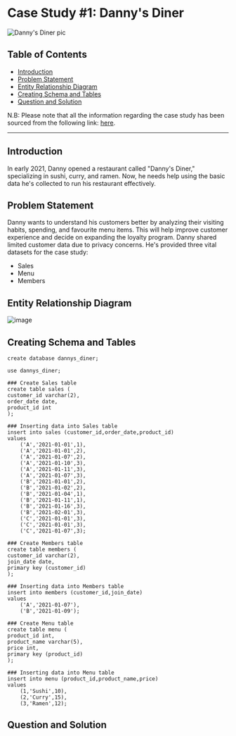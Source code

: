 # Case Study #1: Danny's Diner
![Danny's Diner pic](https://github.com/nabyendukuiti/8-Week-SQL-Challenge/assets/140970847/c2e03e34-e37a-4342-b8f1-ea58f0ac3de8)

## Table of Contents
- [Introduction](#Introduction)
- [Problem Statement](#Problem-Statement)
- [Entity Relationship Diagram](#Entity-Relationship-Diagram)
- [Creating Schema and Tables](Creating-Schema-and-Tables)
- [Question and Solution](#question-and-solution)

N.B: Please note that all the information regarding the case study has been sourced from the following link: [here](https://8weeksqlchallenge.com/case-study-1/). 

***

## Introduction
In early 2021, Danny opened a restaurant called "Danny's Diner," specializing in sushi, curry, and ramen. Now, he needs help using the basic data he's collected to run his restaurant effectively.

## Problem Statement
Danny wants to understand his customers better by analyzing their visiting habits, spending, and favourite menu items. This will help improve customer experience and decide on expanding the loyalty program. Danny shared limited customer data due to privacy concerns. He's provided three vital datasets for the case study:

- Sales
- Menu
- Members

## Entity Relationship Diagram
![image](https://shorturl.at/rx128)

## Creating Schema and Tables
```
create database dannys_diner;

use dannys_diner;

### Create Sales table
create table sales (
customer_id varchar(2),
order_date date,
product_id int
);

### Inserting data into Sales table
insert into sales (customer_id,order_date,product_id) 
values
	('A','2021-01-01',1),
    ('A','2021-01-01',2),
    ('A','2021-01-07',2),
    ('A','2021-01-10',3),
    ('A','2021-01-11',3),
    ('A','2021-01-07',3),
    ('B','2021-01-01',2),
    ('B','2021-01-02',2),
    ('B','2021-01-04',1),
    ('B','2021-01-11',1),
    ('B','2021-01-16',3),
    ('B','2021-02-01',3),
    ('C','2021-01-01',3),
    ('C','2021-01-01',3),
    ('C','2021-01-07',3);

### Create Members table
create table members (
customer_id varchar(2),
join_date date,
primary key (customer_id)
);

### Inserting data into Members table
insert into members (customer_id,join_date) 
values
	('A','2021-01-07'),
    ('B','2021-01-09');

### Create Menu table
create table menu (
product_id int,
product_name varchar(5),
price int,
primary key (product_id)
);

### Inserting data into Menu table
insert into menu (product_id,product_name,price)
values
	(1,'Sushi',10),
    (2,'Curry',15),
    (3,'Ramen',12);
```

## Question and Solution



